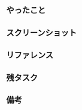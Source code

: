 ## やったこと

<!-- なるべく箇条書きで (○○の実装, ○○の修正) -->

## スクリーンショット

<!--
フロントエンド実装の場合、実装した場面のスクリーンショットを貼る
(スマホとPCでデザインが違う場合はそれぞれあると)
-->

## リファレンス

<!--
Issue,仕様書,デザイン設計など参考になるものがあれば
(Figma, KibelaのURL貼っておいてもらえると)
-->

## 残タスク

<!--
次のプルリクにまわす実装内容を書く
* [x] DDLの適用
* [ ] ○○の実装
-->

## 備考

<!-- マージ後に必要な操作,破壊的変更あるかなどはここに -->
